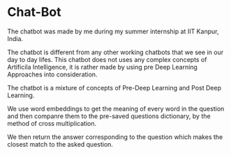 # Chat-Bot

The chatbot was made by me during my summer internship at IIT Kanpur, India.

The chatbot is different from any other working chatbots that we see in our day to day lifes.
This chatbot does not uses any complex concepts of Artificila Intelligence, it is rather made by using pre Deep Learning Approaches into consideration.

The chatbot is a mixture of concepts of Pre-Deep Learning and Post Deep Learning.

We use word embeddings to get the meaning of every word in the question and then companre them to the pre-saved questions dictionary, by the method of cross multiplication.

We then return the answer corresponding to the question which makes the closest match to the asked question.
